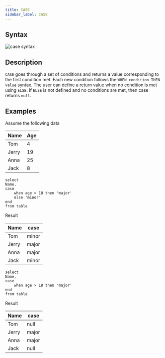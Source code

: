 ```yaml
---
title: CASE
sidebar_label: CASE
---
```


## Syntax

![case syntax](/img/doc/diagrams/case-def.svg)

## Description

`CASE` goes through a set of conditions and returns a value corresponding to the
first condition met. Each new condition follows the `WHEN condition THEN value`
syntax. The user can define a return value when no condition is met using
`ELSE`. If `ELSE` is not defined and no conditions are met, then case returns
`null`.

## Examples

Assume the following data

| Name  | Age |
| ----- | --- |
| Tom   | 4   |
| Jerry | 19  |
| Anna  | 25  |
| Jack  | 8   |

```questdb-sql title="CASE with ELSE"
select
Name,
case
    when age > 18 then 'major'
    else 'minor'
end
from table
```

Result

| Name  | case  |
| ----- | ----- |
| Tom   | minor |
| Jerry | major |
| Anna  | major |
| Jack  | minor |

```questdb-sql title="CASE without ELSE"
select
Name,
case
    when age > 18 then 'major'
end
from table
```

Result

| Name  | case  |
| ----- | ----- |
| Tom   | null  |
| Jerry | major |
| Anna  | major |
| Jack  | null  |
